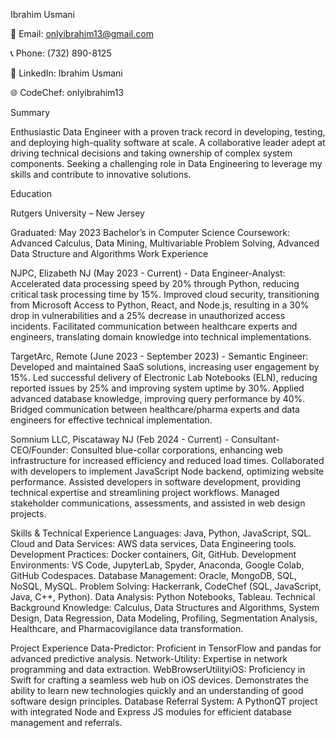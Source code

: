 Ibrahim Usmani

📧 Email: onlyibrahim13@gmail.com

📞 Phone: (732) 890-8125

🔗 LinkedIn: Ibrahim Usmani

🌐 CodeChef: onlyibrahim13

Summary

Enthusiastic Data Engineer with a proven track record in developing, testing, and deploying high-quality software at scale. A collaborative leader adept at driving technical decisions and taking ownership of complex system components. Seeking a challenging role in Data Engineering to leverage my skills and contribute to innovative solutions.

Education

Rutgers University – New Jersey

Graduated: May 2023
Bachelor’s in Computer Science
Coursework: Advanced Calculus, Data Mining, Multivariable Problem Solving, Advanced Data Structure and Algorithms
Work Experience

NJPC, Elizabeth NJ (May 2023 - Current) - Data Engineer-Analyst:
Accelerated data processing speed by 20% through Python, reducing critical task processing time by 15%.
Improved cloud security, transitioning from Microsoft Access to Python, React, and Node.js, resulting in a 30% drop in vulnerabilities and a 25% decrease in unauthorized access incidents.
Facilitated communication between healthcare experts and engineers, translating domain knowledge into technical implementations.

TargetArc, Remote (June 2023 - September 2023) - Semantic Engineer:
Developed and maintained SaaS solutions, increasing user engagement by 15%.
Led successful delivery of Electronic Lab Notebooks (ELN), reducing reported issues by 25% and improving system uptime by 30%.
Applied advanced database knowledge, improving query performance by 40%.
Bridged communication between healthcare/pharma experts and data engineers for effective technical implementation.

Somnium LLC, Piscataway NJ (Feb 2024 - Current) - Consultant- CEO/Founder:
Consulted blue-collar corporations, enhancing web infrastructure for increased efficiency and reduced load times.
Collaborated with developers to implement JavaScript Node backend, optimizing website performance.
Assisted developers in software development, providing technical expertise and streamlining project workflows.
Managed stakeholder communications, assessments, and assisted in web design projects.

Skills & Technical Experience
Languages: Java, Python, JavaScript, SQL.
Cloud and Data Services: AWS data services, Data Engineering tools.
Development Practices: Docker containers, Git, GitHub.
Development Environments: VS Code, JupyterLab, Spyder, Anaconda, Google Colab, GitHub Codespaces.
Database Management: Oracle, MongoDB, SQL, NoSQL, MySQL.
Problem Solving: Hackerrank, CodeChef (SQL, JavaScript, Java, C++, Python).
Data Analysis: Python Notebooks, Tableau.
Technical Background Knowledge: Calculus, Data Structures and Algorithms, System Design, Data Regression, Data Modeling, Profiling, Segmentation Analysis, Healthcare, and Pharmacovigilance data transformation.

Project Experience
Data-Predictor: Proficient in TensorFlow and pandas for advanced predictive analysis.
Network-Utility: Expertise in network programming and data extraction.
WebBrowserUtilityiOS: Proficiency in Swift for crafting a seamless web hub on iOS devices. Demonstrates the ability to learn new technologies quickly and an understanding of good software design principles.
Database Referral System: A PythonQT project with integrated Node and Express JS modules for efficient database management and referrals.

